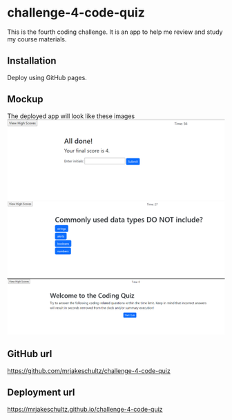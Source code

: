 # challenge-4-code-quiz

This is the fourth coding challenge. It is an app to help me review and study my course materials.

## Installation

Deploy using GitHub pages.

## Mockup

The deployed app will look like these images
![image](./assets/Images/2022-10-11_23-04-53.png)
![image](./assets/Images/2022-10-11_23-04-31.png)
![image](./assets/Images/2022-10-11_23-04-17.png)

## GitHub url
https://github.com/mrjakeschultz/challenge-4-code-quiz

## Deployment url
https://mrjakeschultz.github.io/challenge-4-code-quiz

